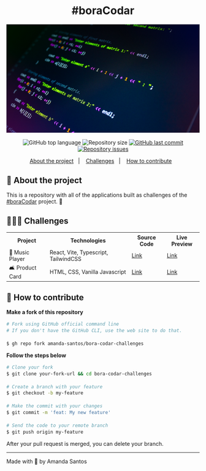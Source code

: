 <h1 align="center">
  #boraCodar
</h1>

<img src="assets/cover.png" alt="" />

<p align="center">
  <img alt="GitHub top language" src="https://img.shields.io/github/languages/top/amanda-santos/bora-codar-challenges">

  <img alt="Repository size" src="https://img.shields.io/github/repo-size/amanda-santos/bora-codar-challenges">

  <a href="https://github.com/amanda-santos/bora-codar-challenges/commits/master">
    <img alt="GitHub last commit" src="https://img.shields.io/github/last-commit/amanda-santos/bora-codar-challenges">
  </a>

  <a href="https://github.com/amanda-santos/bora-codar-challenges/issues">
    <img alt="Repository issues" src="https://img.shields.io/github/issues/amanda-santos/bora-codar-challenges">
  </a>
</p>

<p align="center">
  <a href="#-about-the-project">About the project</a>&nbsp;&nbsp;&nbsp;|&nbsp;&nbsp;&nbsp;
  <a href="#-challenges">Challenges</a>&nbsp;&nbsp;&nbsp;|&nbsp;&nbsp;&nbsp;
  <a href="#-how-to-contribute">How to contribute</a>&nbsp;&nbsp;&nbsp;
</p>

## 📝 About the project

<p>This is a repository with all of the applications built as challenges of the <a href="https://boracodar.dev/">#boraCodar</a> project. 🚀
</p>

## 👩🏻‍💻 Challenges

<table>
  <tr>
    <th>Project</th>
    <th>Technologies</th>
    <th>Source Code</th>
    <th>Live Preview</th>
  </tr>

  <tr>
    <td>🎵 Music Player</td>
    <td>React, Vite, Typescript, TailwindCSS</td>
    <td>
      <a href="./music-player" target="_blank">
        Link
      </a>
    </td>
    <td>
      <a href="https://bora-codar-1-music-player.vercel.app/" target="_blank">
        Link
      </a>
    </td>
  </tr>

  <tr>
    <td>🛋️ Product Card</td>
    <td>HTML, CSS, Vanilla Javascript</td>
    <td>
      <a href="./product-card" target="_blank">
        Link
      </a>
    </td>
    <td>
      <a href="https://fastidious-biscochitos-394d04.netlify.app/" target="_blank">
        Link
      </a>
    </td>
  </tr>
</table>

## 🤔 How to contribute

**Make a fork of this repository**

```bash
# Fork using GitHub official command line
# If you don't have the GitHub CLI, use the web site to do that.

$ gh repo fork amanda-santos/bora-codar-challenges
```

**Follow the steps below**

```bash
# Clone your fork
$ git clone your-fork-url && cd bora-codar-challenges

# Create a branch with your feature
$ git checkout -b my-feature

# Make the commit with your changes
$ git commit -m 'feat: My new feature'

# Send the code to your remote branch
$ git push origin my-feature
```

After your pull request is merged, you can delete your branch.

---

Made with 💜 by Amanda Santos
